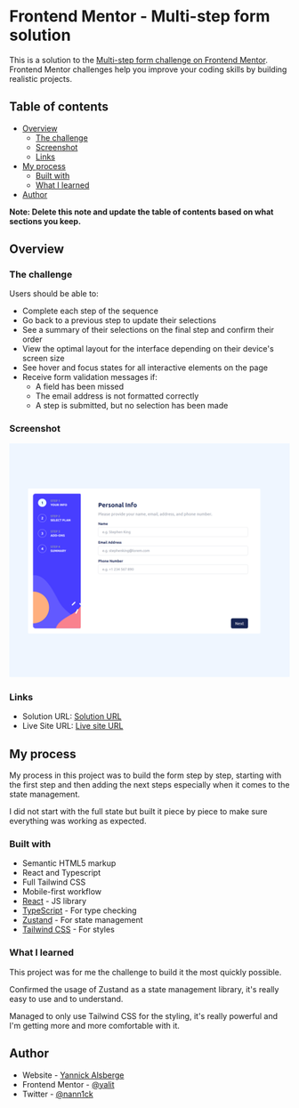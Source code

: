 # Frontend Mentor - Multi-step form solution

This is a solution to the [Multi-step form challenge on Frontend Mentor](https://www.frontendmentor.io/challenges/multistep-form-YVAnSdqQBJ). Frontend Mentor challenges help you improve your coding skills by building realistic projects. 

## Table of contents

- [Overview](#overview)
  - [The challenge](#the-challenge)
  - [Screenshot](#screenshot)
  - [Links](#links)
- [My process](#my-process)
  - [Built with](#built-with)
  - [What I learned](#what-i-learned)
- [Author](#author)

**Note: Delete this note and update the table of contents based on what sections you keep.**

## Overview

### The challenge

Users should be able to:

- Complete each step of the sequence
- Go back to a previous step to update their selections
- See a summary of their selections on the final step and confirm their order
- View the optimal layout for the interface depending on their device's screen size
- See hover and focus states for all interactive elements on the page
- Receive form validation messages if:
  - A field has been missed
  - The email address is not formatted correctly
  - A step is submitted, but no selection has been made

### Screenshot

![](./doc/screenshot.png)

### Links

- Solution URL: [Solution URL](https://github.com/yalit/fem-multi-step-form)
- Live Site URL: [Live site URL](https://yalit.github.io/fem-multi-step-form/)

## My process

My process in this project was to build the form step by step, starting with the first step and then adding the next steps especially when it comes to the state management. 

I did not start with the full state but built it piece by piece to make sure everything was working as expected. 

### Built with

- Semantic HTML5 markup 
- React and Typescript
- Full Tailwind CSS
- Mobile-first workflow
- [React](https://reactjs.org/) - JS library
- [TypeScript](https://www.typescriptlang.org/) - For type checking
- [Zustand](https://zustand.surge.sh/) - For state management
- [Tailwind CSS](https://tailwindcss.com/) - For styles

### What I learned

This project was for me the challenge to build it the most quickly possible.

Confirmed the usage of Zustand as a state management library, it's really easy to use and to understand.

Managed to only use Tailwind CSS for the styling, it's really powerful and I'm getting more and more comfortable with it.

## Author

- Website - [Yannick Alsberge](https://www.yalit.be)
- Frontend Mentor - [@yalit](https://www.frontendmentor.io/profile/yalit)
- Twitter - [@nann1ck](https://www.twitter.com/nann1ck)

